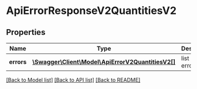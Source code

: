 # ApiErrorResponseV2QuantitiesV2

## Properties
Name | Type | Description | Notes
------------ | ------------- | ------------- | -------------
**errors** | [**\Swagger\Client\Model\ApiErrorV2QuantitiesV2[]**](ApiErrorV2QuantitiesV2.md) | list of errors | 

[[Back to Model list]](../../README.md#documentation-for-models) [[Back to API list]](../../README.md#documentation-for-api-endpoints) [[Back to README]](../../README.md)


